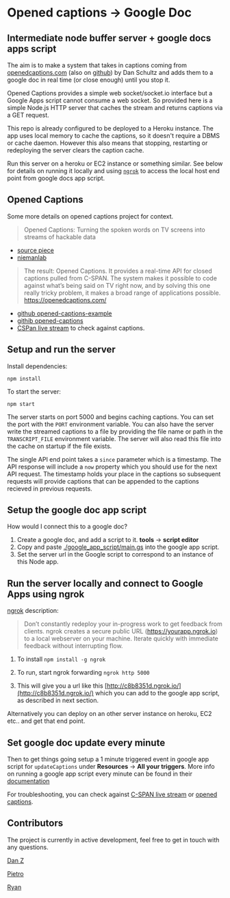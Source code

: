 # Opened captions -> Google Doc

## Intermediate node buffer server + google docs apps script

The aim is to make a system that takes in captions coming from [openedcaptions.com](https://openedcaptions.com) (also on [github](https://github.com/slifty/opened-captions)) by Dan Schultz and adds them to a google doc in real time (or close enough) until you stop it.

Opened Captions provides a simple web socket/socket.io interface but a Google Apps script cannot consume a web socket. So provided here is a simple Node.js HTTP server that caches the stream and returns captions via a GET request.

This repo is already configured to be deployed to a Heroku instance. The app uses local memory to cache the captions, so it doesn't require a DBMS or cache daemon. However this also means that stopping, restarting or redeploying the server clears the caption cache.

Run this server on a heroku or EC2 instance or something similar. See below for details on running it locally and using [`ngrok`](#testing-app-script-using-ngrok) to access the local host end point from google docs app script.

## Opened Captions

Some more details on opened captions project for context.

>Opened Captions: Turning the spoken words on TV screens into streams of hackable data

- [source piece](https://source.opennews.org/en-US/articles/introducing-opened-captions)
- [niemanlab](http://www.niemanlab.org/2012/12/opened-captions-turning-the-spoken-words-on-tv-screens-into-streams-of-hackable-data/)

>The result: Opened Captions. It provides a real-time API for closed captions pulled from C-SPAN. The system makes it possible to code against what’s being said on TV right now, and by solving this one really tricky problem, it makes a broad range of applications possible.
https://openedcaptions.com/ 

- [github opened-captions-example](https://github.com/slifty/opened-captions-example) 
- [githib opened-captions](https://github.com/slifty/opened-captions)
- [CSPan live stream](http://www.stream2watch.cc/live-television/united-states/c-span-live-stream) to check against captions.

## Setup and run the server

Install dependencies:

```
npm install
```

To start the server:

```
npm start
```

The server starts on port 5000 and begins caching captions. You can set the port with the `PORT` environment variable. You can also have the server write the streamed captions to a file by providing the file name or path in the `TRANSCRIPT_FILE` environment variable. The server will also read this file into the cache on startup if the file exists.

The single API end point takes a `since` parameter which is a timestamp. The API response will include a `now` property which you should use for the next API request. The timestamp holds your place in the captions so subsequent requests will provide captions that can be appended to the captions recieved in previous requests.

## Setup the google doc app script

How would I connect this to a google doc?

1. Create a google doc, and add a script to it. **tools** -> **script editor**
2. Copy and paste [./google_app_script/main.gs](./google_app_script/main.gs) into the google app script. 
3. Set the server url in the Google script to correspond to an instance of this Node app.

## Run the server locally and connect to Google Apps using ngrok

[ngrok](https://ngrok.com/) description:

>Don’t constantly redeploy your in-progress work to get feedback from clients. ngrok creates a secure public URL (https://yourapp.ngrok.io) to a local webserver on your machine. Iterate quickly with immediate feedback without interrupting flow.

1. To install `npm install -g ngrok`

2. To run, start ngrok forwarding  `ngrok http 5000`

3. This will give you a url like this [http://c8b8351d.ngrok.io/](http://c8b8351d.ngrok.io/) which you can add to the google app script, as described in next section. 

Alternatively you can deploy on an other server instance on heroku, EC2 etc.. and get that end point.

## Set google doc update every minute

Then to get things going setup a 1 minute triggered event in google app script  for `updateCaptions` under **Resources** -> **All your triggers**. More info on running a google app script every minute can be found in their [documentation](https://deveopers.google.com/apps-script/guides/triggers/installable#time-driven_triggers)

For troubleshooting, you can check against [C-SPAN live stream](https://www.c-span.org/networks/) or [opened captions](http:/www.openedcaptions.com).

## Contributors

The project is currently in active development, feel free to get in touch with any questions.

[Dan Z](https://github.com/impronunciable)

[Pietro](https://github.com/pietrop)

[Ryan](https://github.com/ryanmark)
